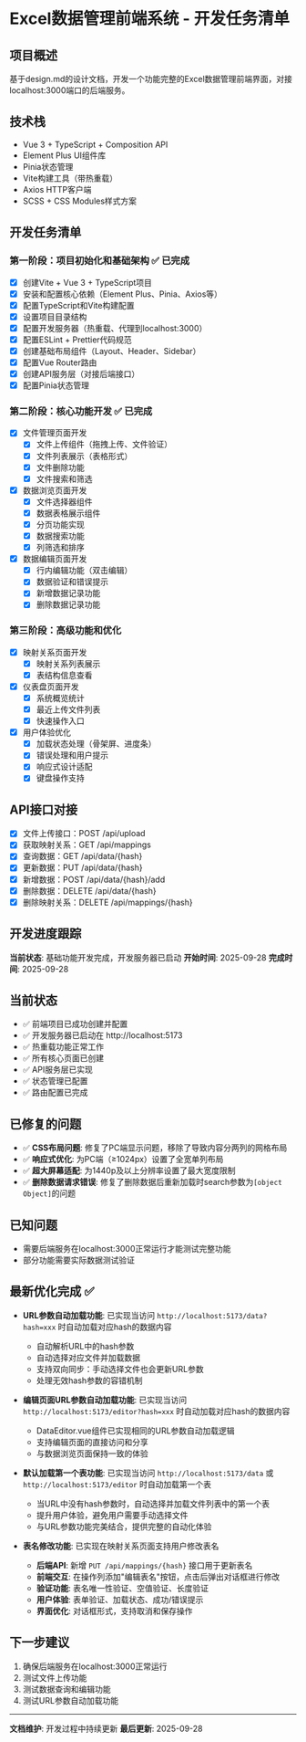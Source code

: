 # Excel数据管理前端系统 - 开发任务清单

## 项目概述
基于design.md的设计文档，开发一个功能完整的Excel数据管理前端界面，对接localhost:3000端口的后端服务。

## 技术栈
- Vue 3 + TypeScript + Composition API
- Element Plus UI组件库
- Pinia状态管理
- Vite构建工具（带热重载）
- Axios HTTP客户端
- SCSS + CSS Modules样式方案

## 开发任务清单

### 第一阶段：项目初始化和基础架构 ✅ 已完成
- [x] 创建Vite + Vue 3 + TypeScript项目
- [x] 安装和配置核心依赖（Element Plus、Pinia、Axios等）
- [x] 配置TypeScript和Vite构建配置
- [x] 设置项目目录结构
- [x] 配置开发服务器（热重载、代理到localhost:3000）
- [x] 配置ESLint + Prettier代码规范
- [x] 创建基础布局组件（Layout、Header、Sidebar）
- [x] 配置Vue Router路由
- [x] 创建API服务层（对接后端接口）
- [x] 配置Pinia状态管理

### 第二阶段：核心功能开发 ✅ 已完成
- [x] 文件管理页面开发
  - [x] 文件上传组件（拖拽上传、文件验证）
  - [x] 文件列表展示（表格形式）
  - [x] 文件删除功能
  - [x] 文件搜索和筛选

- [x] 数据浏览页面开发
  - [x] 文件选择器组件
  - [x] 数据表格展示组件
  - [x] 分页功能实现
  - [x] 数据搜索功能
  - [x] 列筛选和排序

- [x] 数据编辑页面开发
  - [x] 行内编辑功能（双击编辑）
  - [x] 数据验证和错误提示
  - [x] 新增数据记录功能
  - [x] 删除数据记录功能

### 第三阶段：高级功能和优化
- [x] 映射关系页面开发
  - [x] 映射关系列表展示
  - [x] 表结构信息查看

- [x] 仪表盘页面开发
  - [x] 系统概览统计
  - [x] 最近上传文件列表
  - [x] 快速操作入口

- [x] 用户体验优化
  - [x] 加载状态处理（骨架屏、进度条）
  - [x] 错误处理和用户提示
  - [x] 响应式设计适配
  - [x] 键盘操作支持

## API接口对接
- [x] 文件上传接口：POST /api/upload
- [x] 获取映射关系：GET /api/mappings
- [x] 查询数据：GET /api/data/{hash}
- [x] 更新数据：PUT /api/data/{hash}
- [x] 新增数据：POST /api/data/{hash}/add
- [x] 删除数据：DELETE /api/data/{hash}
- [x] 删除映射关系：DELETE /api/mappings/{hash}

## 开发进度跟踪
**当前状态**: 基础功能开发完成，开发服务器已启动
**开始时间**: 2025-09-28
**完成时间**: 2025-09-28

## 当前状态
- ✅ 前端项目已成功创建并配置
- ✅ 开发服务器已启动在 http://localhost:5173
- ✅ 热重载功能正常工作
- ✅ 所有核心页面已创建
- ✅ API服务层已实现
- ✅ 状态管理已配置
- ✅ 路由配置已完成

## 已修复的问题
- ✅ **CSS布局问题**: 修复了PC端显示问题，移除了导致内容分两列的网格布局
- ✅ **响应式优化**: 为PC端（≥1024px）设置了全宽单列布局
- ✅ **超大屏幕适配**: 为1440p及以上分辨率设置了最大宽度限制
- ✅ **删除数据请求错误**: 修复了删除数据后重新加载时search参数为`[object Object]`的问题

## 已知问题
- 需要后端服务在localhost:3000正常运行才能测试完整功能
- 部分功能需要实际数据测试验证

## 最新优化完成 ✅
- **URL参数自动加载功能**: 已实现当访问 `http://localhost:5173/data?hash=xxx` 时自动加载对应hash的数据内容
  - 自动解析URL中的hash参数
  - 自动选择对应文件并加载数据
  - 支持双向同步：手动选择文件也会更新URL参数
  - 处理无效hash参数的容错机制

- **编辑页面URL参数自动加载功能**: 已实现当访问 `http://localhost:5173/editor?hash=xxx` 时自动加载对应hash的数据内容
  - DataEditor.vue组件已实现相同的URL参数自动加载逻辑
  - 支持编辑页面的直接访问和分享
  - 与数据浏览页面保持一致的体验

- **默认加载第一个表功能**: 已实现当访问 `http://localhost:5173/data` 或 `http://localhost:5173/editor` 时自动加载第一个表
  - 当URL中没有hash参数时，自动选择并加载文件列表中的第一个表
  - 提升用户体验，避免用户需要手动选择文件
  - 与URL参数功能完美结合，提供完整的自动化体验

- **表名修改功能**: 已实现在映射关系页面支持用户修改表名
  - **后端API**: 新增 `PUT /api/mappings/{hash}` 接口用于更新表名
  - **前端交互**: 在操作列添加"编辑表名"按钮，点击后弹出对话框进行修改
  - **验证功能**: 表名唯一性验证、空值验证、长度验证
  - **用户体验**: 表单验证、加载状态、成功/错误提示
  - **界面优化**: 对话框形式，支持取消和保存操作

## 下一步建议
1. 确保后端服务在localhost:3000正常运行
2. 测试文件上传功能
3. 测试数据查询和编辑功能
4. 测试URL参数自动加载功能

---
**文档维护**: 开发过程中持续更新
**最后更新**: 2025-09-28

